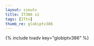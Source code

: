 ```yaml
--- 
layout: sieutv
title: IT386 s1
tags: [ITtv]
thumb_re: globiptv386
---
```

{% include tvadv key="globiptv386" %} 
